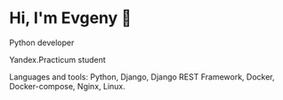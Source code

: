 # Hi, I'm Evgeny 👋 

Python developer

Yandex.Practicum student

Languages and tools: Python, Django, Django REST Framework, Docker, Docker-compose, Nginx, Linux.

